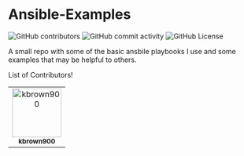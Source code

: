 # Ansible-Examples
![GitHub contributors](https://img.shields.io/github/contributors-anon/kbrown900/Ansible-Examples?link=https%3A%2F%2Fgithub.com%2Fkbrown900%2FAnsible-Examples%2Fcommits%2Fmain%2F)
![GitHub commit activity](https://img.shields.io/github/commit-activity/m/kbrown900/Ansible-Examples)
![GitHub License](https://img.shields.io/github/license/kbrown900/Ansible-Examples?link=https%3A%2F%2Fgithub.com%2Fkbrown900%2FAnsible-Examples%2Fblob%2Fmain%2FLICENSE)






A small repo with some of the basic ansbile playbooks I use and some examples that may be helpful to others.

List of Contributors!
<!-- readme: contributors -start -->
<table>
	<tbody>
		<tr>
            <td align="center">
                <a href="https://github.com/kbrown900">
                    <img src="https://avatars.githubusercontent.com/u/74275228?v=4" width="100;" alt="kbrown900"/>
                    <br />
                    <sub><b>kbrown900</b></sub>
                </a>
            </td>
		</tr>
	<tbody>
</table>
<!-- readme: contributors -end -->
